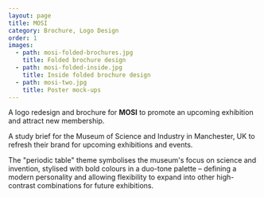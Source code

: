 ```yaml
---
layout: page
title: MOSI
category: Brochure, Logo Design
order: 1
images:
  - path: mosi-folded-brochures.jpg
    title: Folded brochure design
  - path: mosi-folded-inside.jpg
    title: Inside folded brochure design
  - path: mosi-two.jpg
    title: Poster mock-ups
---
```


A logo redesign and brochure for <b>MOSI</b> to promote an upcoming exhibition and attract new membership.

<!--more-->
A study brief for the Museum of Science and Industry in Manchester, UK to refresh their brand for upcoming exhibitions and events.

The "periodic table" theme symbolises the museum's focus on science and invention, stylised with bold colours in a duo-tone palette – defining a modern personality and allowing flexibility to expand into other high-contrast combinations for future exhibitions.